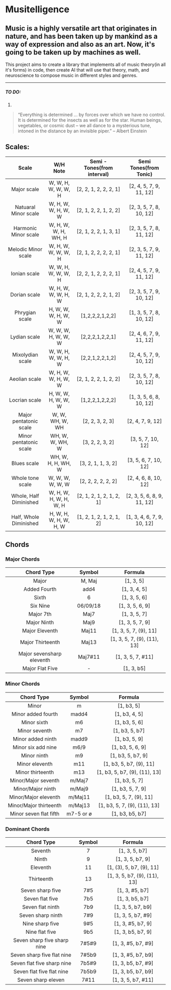 # Musitelligence

Music is a highly versatile art that originates in nature, and has been taken up by mankind as a way of expression and also as an art.
Now, it's going to be taken up by machines as well.
-
This project aims to create a library that implements all of music theory(in all it's forms) in code, then create AI that will use that theory, math, and neuroscience to compose music in different styles and genres.

----------------------------------------------------------------------
##### TO DO:
1. 

> “Everything is determined … by forces over which we have no
> control. It is determined for the insects as well as for the star.
> Human beings, vegetables, or cosmic dust – we all dance to a
> mysterious tune, intoned in the distance by an invisible piper.”
> – Albert Einstein



## Scales:

| Scale | W/H Note | Semi - Tones(from interval) | Semi Tones(from Tonic) |
| :-: | :---------------: | :---------------: | :---------------: |
| Major scale | W, W, H, W, W, W, H | [2, 2, 1, 2, 2, 2, 1] | [2, 4, 5, 7, 9, 11, 12] | [2, 4, 5, 7, 9, 11, 12] |
| Natuaral Minor scale | W, H, W, W, H, W, W | [2, 1, 2, 2, 1, 2, 2] | [2, 3, 5, 7, 8, 10, 12] | [2, 3, 5, 7, 8, 10, 12] |
| Harmonic Minor scale | W, H, W, W, H, WH, H | [2, 1, 2, 2, 1, 3, 1] | [2, 3, 5, 7, 8, 11, 12] |
| Melodic Minor scale | W, H, W, W, W, W, H | [2, 1, 2, 2, 2, 2, 1] | [2, 3, 5, 7, 9, 11, 12] |
| Ionian scale | W, W, H, W, W, W, H | [2, 2, 1, 2, 2, 2, 1] | [2, 4, 5, 7, 9, 11, 12] |
| Dorian scale | W, H, W, W, W, H, W | [2, 1, 2, 2, 2, 1, 2] | [2, 3, 5, 7, 9, 10, 12] |
| Phrygian scale | H, W, W, W, H, W, W | [1,2,2,2,1,2,2] | [1, 3, 5, 7, 8, 10, 12] |
| Lydian scale | W, W, W, H, W, W, W | [2,2,2,1,2,2,1] | [2, 4, 6, 7, 9, 11, 12] |
| Mixolydian scale | W, W, H, W, W, H, W	| [2,2,1,2,2,1,2] | [2, 4, 5, 7, 9, 10, 12] |
| Aeolian scale | W, H, W, W, H, W, W	| [2, 1, 2, 2, 1, 2, 2] | [2, 3, 5, 7, 8, 10, 12] |
| Locrian scale | H, W, W, H, W, W, W | [1,2,2,1,2,2,2] | [1, 3, 5, 6, 8, 10, 12] |
| Major pentatonic scale | W, W, WH, W, WH	| [2, 2, 3, 2, 3] | [2, 4, 7, 9, 12] |
| Minor pentatonic scale |	WH, W, W, WH, W	| [3, 2, 2, 3, 2] | [3, 5, 7, 10, 12] |
| Blues scale | WH, W, H, H, WH, W | [3, 2, 1, 1, 3, 2] | [3, 5, 6, 7, 10, 12] |
| Whole tone scale | W, W, W, W, W, W | [2, 2, 2, 2, 2, 2] | [2, 4, 6, 8, 10, 12] |
| Whole, Half Diminished | W, H, W, H, W, H, W, H | [2, 1, 2, 1, 2, 1, 2, 1] | [2, 3, 5, 6, 8, 9, 11, 12] |
| Half, Whole Diminished | H, W, H, W, H, W, H, W | [1, 2, 1, 2, 1, 2, 1, 2] | [1, 3, 4, 6, 7, 9, 10, 12] |

## Chords

### Major Chords
|	Chord Type	|	Symbol	|	Formula	|
|	:-----:	|	:-----:	|	:-----:	|
|	Major	|	M, Maj	|	[1, 3, 5]	|
|	Added Fourth	|	add4	|	[1, 3, 4, 5]	|
|	Sixth	|	6	|	[1, 3, 5, 6]	|
|	Six Nine	|	06/09/18	|	[1, 3, 5, 6, 9]	|
|	Major 7th	|	Maj7	|	[1, 3, 5, 7]	|
|	Major Ninth	|	Maj9	|	[1, 3, 5, 7, 9]	|
|	Major Eleventh	|	Maj11	|	[1, 3, 5, 7,  (9), 11]	|
|	Major Thirteenth	|	Maj13	|	[1, 3, 5, 7, (9), (11), 13]	|
|	Major sevensharp eleventh	|	Maj7#11	|	[1, 3, 5, 7,  #11]	|
|	Major Flat Five	|	-	|	[1, 3, b5]	|

### Minor Chords
|	Chord Type	|	Symbol	|	Formula	|
|	:-----:	|	:-----:	|	:-----:	|
|	Minor	|	m	|	[1, b3, 5]	|
|	Minor added fourth	|	madd4	|	[1, b3, 4, 5]	|
|	Minor sixth	|	m6	|	[1, b3, 5, 6]	|
|	Minor seventh	|	m7	|	[1, b3, 5, b7]	|
|	Minor added ninth	|	madd9	|	[1, b3, 5, 9]	|
|	Minor six add nine	|	m6/9	|	[1, b3, 5, 6, 9]	|
|	Minor ninth	|	m9	|	[1, b3, 5, b7, 9]	|
|	Minor eleventh	|	m11	|	[1, b3, 5, b7, (9), 11]	|
|	Minor thirteenth	|	m13	|	[1, b3, 5, b7, (9), (11), 13]	|
|	Minor/Major seventh	|	m/Maj7	|	[1, b3, 5, 7]	|
|	Minor/Major ninth	|	m/Maj9	|	[1, b3, 5, 7, 9]	|
|	Minor/Major eleventh	|	m/Maj11	|	[1, b3, 5, 7, (9), 11]	|
|	Minor/Major thirteenth	|	m/Maj13	|	[1, b3, 5, 7, (9), (11), 13]	|
|	Minor seven flat fifth	|	m7-5 or ø	|	[1, b3, b5, b7]	|

### Dominant Chords
|	Chord Type	|	Symbol	|	Formula	|
|	:-----:	|	:-----:	|	:-----:	|
|	Seventh	|	7	|	[1, 3, 5, b7]	|
|	Ninth	|	9	|	[1, 3, 5, b7, 9]	|
|	Eleventh	|	11	|	[1, (3), 5, b7, (9), 11]	|
|	Thirteenth	|	13	|	[1, 3, 5, b7, (9), (11), 13]	|
|	Seven sharp five	|	7#5	|	[1, 3, #5, b7]	|
|	Seven flat five	|	7b5	|	[1, 3, b5, b7]	|
|	Seven flat ninth	|	7b9	|	[1, 3, 5, b7, b9]	|
|	Seven sharp ninth	|	7#9	|	[1, 3, 5, b7, #9]	|
|	Nine sharp five	|	9#5	|	[1, 3, #5, b7, 9]	|
|	Nine flat five	|	9b5	|	[1, 3, b5, b7, 9]	|
|	Seven sharp five sharp nine	|	7#5#9	|	[1, 3, #5, b7, #9]	|
|	Seven sharp five flat nine	|	7#5b9	|	[1, 3, #5, b7, b9]	|
|	Seven flat five sharp nine	|	7b5#9	|	[1, 3, b5, b7, #9]	|
|	Seven flat five flat nine	|	7b5b9	|	[1, 3, b5, b7, b9]	|
|	Seven sharp eleven	|	7#11	|	[1, 3, 5, b7, #11]	|




